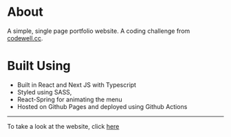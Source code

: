 
# About
A simple, single page portfolio website. A coding challenge from [codewell.cc](https://codewell.cc).

# Built Using
- Built in React and Next JS with Typescript
- Styled using SASS, 
- React-Spring for animating the menu
- Hosted on Github Pages and deployed using Github Actions

---

To take a look at the website, click [here](https://norrisollie.github.io/nextjs-portfolio-site/) 
